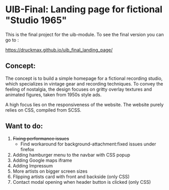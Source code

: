 # UIB-Final: Landing page for fictional "Studio 1965"

This is the final project for the uib-module. To see the final version you can go to :

https://druckmax.github.io/uib_final_landing_page/

## Concept:
The concept is to build a simple homepage for a fictional recording studio, which specializes in vintage gear and recording techniques. To convey the feeling of nostalgia, the design focuses on gritty overlay textures and animated figures, taken from 1950s style ads.

A high focus lies on the responsiveness of the website. The website purely relies on CSS, compiled from SCSS.

## Want to do:
1. ~~Fixing performance issues~~
    - Find workaround for background-attachment:fixed issues under firefox
2. Adding hamburger menu to the navbar with CSS popup
3. Adding Google maps iframe
4. Adding Impressum
5. More artists on bigger screen sizes
6. Flipping artists card with front and backside (only CSS)
7. Contact modal opening when header button is clicked (only CSS)

